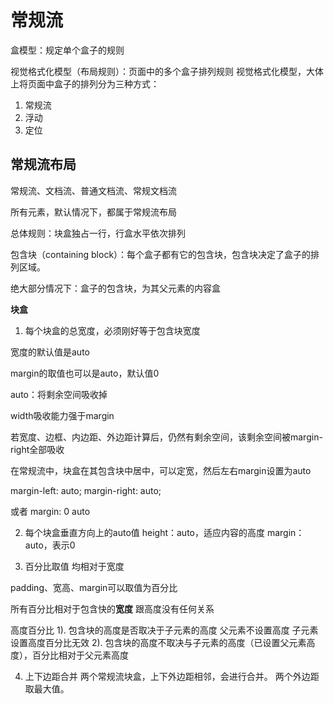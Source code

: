 # 常规流

盒模型：规定单个盒子的规则

视觉格式化模型（布局规则）：页面中的多个盒子排列规则
视觉格式化模型，大体上将页面中盒子的排列分为三种方式：

1. 常规流
2. 浮动
3. 定位

## 常规流布局

常规流、文档流、普通文档流、常规文档流

所有元素，默认情况下，都属于常规流布局

总体规则：块盒独占一行，行盒水平依次排列

包含块（containing block）：每个盒子都有它的包含块，包含块决定了盒子的排列区域。

绝大部分情况下：盒子的包含块，为其父元素的内容盒

**块盒**
1. 每个块盒的总宽度，必须刚好等于包含块宽度

宽度的默认值是auto

margin的取值也可以是auto，默认值0

auto：将剩余空间吸收掉

width吸收能力强于margin

若宽度、边框、内边距、外边距计算后，仍然有剩余空间，该剩余空间被margin-right全部吸收

在常规流中，块盒在其包含块中居中，可以定宽，然后左右margin设置为auto   

margin-left: auto;
margin-right: auto; 

或者
margin: 0 auto


2. 每个块盒垂直方向上的auto值
height：auto，适应内容的高度
margin：auto，表示0

3. 百分比取值  均相对于宽度 

padding、宽高、margin可以取值为百分比

所有百分比相对于包含快的**宽度**   跟高度没有任何关系

高度百分比
1). 包含块的高度是否取决于子元素的高度   父元素不设置高度 子元素设置高度百分比无效
2). 包含块的高度不取决与子元素的高度（已设置父元素高度），百分比相对于父元素高度

4. 上下边距合并
两个常规流块盒，上下外边距相邻，会进行合并。
两个外边距取最大值。